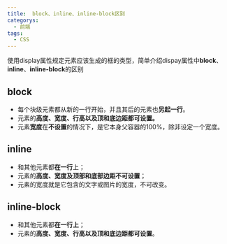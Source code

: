```yaml
---
title:	block、inline、inline-block区别
categorys:
  - 前端
tags:
  - CSS
---
```


使用display属性规定元素应该生成的框的类型，简单介绍dispay属性中**block**、**inline**、**inline-block**的区别

## block

- 每个块级元素都从新的一行开始，并且其后的元素也**另起一行**。
- 元素的**高度、宽度、行高以及顶和底边距都可设置。**
- 元素**宽度**在**不设置**的情况下，是它本身父容器的100%，除非设定一个宽度。

## inline

- 和其他元素都**在一行**上；
- 元素的**高度、宽度及顶部和底部边距不可设置**；
- 元素的宽度就是它包含的文字或图片的宽度，不可改变。

## inline-block

- 和其他元素都**在一行上**；
- 元素的**高度、宽度、行高以及顶和底边距都可设置**。

